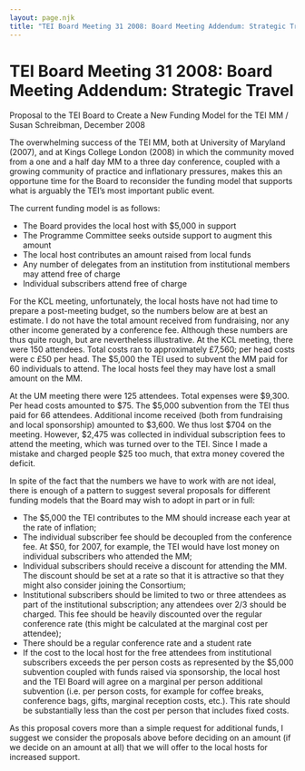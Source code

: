 ```yaml
---
layout: page.njk
title: "TEI Board Meeting 31 2008: Board Meeting Addendum: Strategic Travel"
---
```

# TEI Board Meeting 31 2008: Board Meeting Addendum: Strategic Travel





 Proposal to the TEI Board to Create a New Funding Model for the TEI MM / 
 Susan Schreibman, December 2008
 
 
  The overwhelming success of the TEI MM, both at University of Maryland (2007\), and
 at Kings College London (2008\) in which the community moved from a one and a half
 day MM to a three day conference, coupled with a growing community of practice and
 inflationary pressures, makes this an opportune time for the Board to reconsider the
 funding model that supports what is arguably the TEI’s most important public event.


 The current funding model is as follows:
 
 


* The Board provides the local host with $5,000 in support
* The Programme Committee seeks outside support to augment this amount
* The local host contributes an amount raised from local funds
* Any number of delegates from an institution from institutional members may attend
 free of charge
* Individual subscribers attend free of charge


For the KCL meeting, unfortunately, the local hosts have not had time to prepare a
 post\-meeting budget, so the numbers below are at best an estimate. I do not have the
 total amount received from fundraising, nor any other income generated by a conference
 fee. Although these numbers are thus quite rough, but are nevertheless illustrative.
 At the KCL meeting, there were 150 attendees. Total costs ran to approximately £7,560;
 per head costs were c £50 per head. The $5,000 the TEI used to subvent the MM paid
 for 60 individuals to attend. The local hosts feel they may have lost a small amount
 on the MM.


At the UM meeting there were 125 attendees. Total expenses were $9,300\. Per head
 costs amounted to $75\. The $5,000 subvention from the TEI thus paid for 66 attendees.
 Additional income received (both from fundraising and local sponsorship) amounted
 to $3,600\. We thus lost $704 on the meeting. However, $2,475 was collected in individual
 subscription fees to attend the meeting, which was turned over to the TEI. Since I
 made a mistake and charged people $25 too much, that extra money covered the deficit.
 


In spite of the fact that the numbers we have to work with are not ideal, there is
 enough of a pattern to suggest several proposals for different funding models that
 the Board may wish to adopt in part or in full:
 
 


* The $5,000 the TEI contributes to the MM should increase each year at the rate of
 inflation;
* The individual subscriber fee should be decoupled from the conference fee. At $50,
 for 2007, for example, the TEI would have lost money on individual subscribers who
 attended the MM;
* Individual subscribers should receive a discount for attending the MM. The discount
 should be set at a rate so that it is attractive so that they might also consider
 joining the Consortium;
* Institutional subscribers should be limited to two or three attendees as part of the
 institutional subscription; any attendees over 2/3 should be charged. This fee should
 be heavily discounted over the regular conference rate (this might be calculated at
 the marginal cost per attendee);
* There should be a regular conference rate and a student rate
* If the cost to the local host for the free attendees from institutional subscribers
 exceeds the per person costs as represented by the $5,000 subvention coupled with
 funds raised via sponsorship, the local host and the TEI Board will agree on a marginal
 per person additional subvention (i.e. per person costs, for example for coffee
 breaks, conference bags, gifts, marginal reception costs, etc.). This rate should
 be substantially less than the cost per person that includes fixed costs.


As this proposal covers more than a simple request for additional funds, I suggest
 we consider the proposals above before deciding on an amount (if we decide on an amount
 at all) that we will offer to the local hosts for increased support. 





